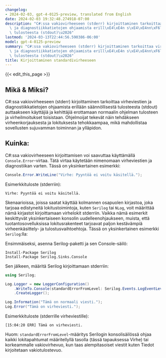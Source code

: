 ```yaml
---
changelog:
- 2024-02-03, gpt-4-0125-preview, translated from English
date: 2024-02-03 19:32:48.274918-07:00
description: "C#:ssa vakiovirheeseen (stderr) kirjoittaminen tarkoittaa virheviestien\
  \ ja diagnostiikkatietojen ohjaamista erill\xE4\xE4n s\xE4\xE4nn\xF6llisest\xE4\
  \ tulosteesta (stdout)\u2026"
lastmod: '2024-03-13T22:44:56.590386-06:00'
model: gpt-4-0125-preview
summary: "C#:ssa vakiovirheeseen (stderr) kirjoittaminen tarkoittaa virheviestien\
  \ ja diagnostiikkatietojen ohjaamista erill\xE4\xE4n s\xE4\xE4nn\xF6llisest\xE4\
  \ tulosteesta (stdout)\u2026"
title: Kirjoittaminen standardivirheeseen
---
```


{{< edit_this_page >}}

## Mikä & Miksi?
C#:ssa vakiovirheeseen (stderr) kirjoittaminen tarkoittaa virheviestien ja diagnostiikkatietojen ohjaamista erillään säännöllisestä tulosteesta (stdout) auttaakseen käyttäjiä ja kehittäjiä erottamaan normaalin ohjelman tulosteen ja virheilmoitukset toisistaan. Ohjelmoijat tekevät näin tehdäkseen virheenkorjauksesta ja lokituksesta tehokkaampaa, mikä mahdollistaa sovellusten sujuvamman toiminnan ja ylläpidon.

## Kuinka:
C#:ssa vakiovirheeseen kirjoittamisen voi saavuttaa käyttämällä `Console.Error`-virtaa. Tätä virtaa käytetään nimenomaan virheviestien ja diagnostiikan varten. Tässä on yksinkertainen esimerkki:

```csharp
Console.Error.WriteLine("Virhe: Pyyntöä ei voitu käsitellä.");
```

Esimerkkituloste (stderriin):
```
Virhe: Pyyntöä ei voitu käsitellä.
```

Skenaarioissa, joissa saatat käyttää kolmannen osapuolen kirjastoa, joka tarjoaa edistyneitä lokitustoimintoja, kuten `Serilog` tai `NLog`, voit määrittää nämä kirjastot kirjoittamaan virhelokit stderriin. Vaikka nämä esimerkit keskittyvät yksinkertaiseen konsolin uudelleenohjaukseen, muista, että tuotantosovelluksissa lokitusrakenteet tarjoavat paljon kestävämpiä virheenkäsittely- ja tulostusvaihtoehtoja. Tässä on yksinkertainen esimerkki `Serilog`:lla:

Ensimmäiseksi, asenna Serilog-paketti ja sen Console-säilö:

```
Install-Package Serilog
Install-Package Serilog.Sinks.Console
```

Sen jälkeen, määritä Serilog kirjoittamaan stderriin:

```csharp
using Serilog;

Log.Logger = new LoggerConfiguration()
    .WriteTo.Console(standardErrorFromLevel: Serilog.Events.LogEventLevel.Error)
    .CreateLogger();

Log.Information("Tämä on normaali viesti.");
Log.Error("Tämä on virheviesti.");
```

Esimerkkituloste (stderrille virheviestille):
```
[15:04:20 ERR] Tämä on virheviesti.
```

Huom: `standardErrorFromLevel`-määritys Serilogin konsolisäilössä ohjaa kaikki lokitapahtumat määritellyllä tasolla (tässä tapauksessa Virhe) tai korkeammalle vakiovirhevuo, kun taas alempitasoiset viestit kuten Tiedot kirjoitetaan vakiotulostevuo.
